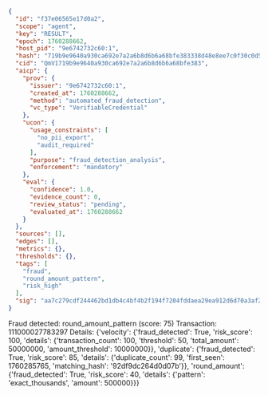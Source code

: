 ```json
{
  "id": "f37e06565e17d0a2",
  "scope": "agent",
  "key": "RESULT",
  "epoch": 1760288662,
  "host_pid": "9e6742732c60:1",
  "hash": "719b9e9640a930ca692e7a2a6b8d6b6a68bfe383338d48e8ee7c0f30c0d5964f",
  "cid": "QmV1719b9e9640a930ca692e7a2a6b8d6b6a68bfe383",
  "aicp": {
    "prov": {
      "issuer": "9e6742732c60:1",
      "created_at": 1760288662,
      "method": "automated_fraud_detection",
      "vc_type": "VerifiableCredential"
    },
    "ucon": {
      "usage_constraints": [
        "no_pii_export",
        "audit_required"
      ],
      "purpose": "fraud_detection_analysis",
      "enforcement": "mandatory"
    },
    "eval": {
      "confidence": 1.0,
      "evidence_count": 0,
      "review_status": "pending",
      "evaluated_at": 1760288662
    }
  },
  "sources": [],
  "edges": [],
  "metrics": {},
  "thresholds": {},
  "tags": [
    "fraud",
    "round_amount_pattern",
    "risk_high"
  ],
  "sig": "aa7c279cdf244462bd1db4c4bf4b2f194f7204fddaea29ea912d6d70a3af29b0"
}
```

Fraud detected: round_amount_pattern (score: 75)
Transaction: 111000027783297
Details: {'velocity': {'fraud_detected': True, 'risk_score': 100, 'details': {'transaction_count': 100, 'threshold': 50, 'total_amount': 50000000, 'amount_threshold': 10000000}}, 'duplicate': {'fraud_detected': True, 'risk_score': 85, 'details': {'duplicate_count': 99, 'first_seen': 1760285765, 'matching_hash': '92df9dc264d0d07b'}}, 'round_amount': {'fraud_detected': True, 'risk_score': 40, 'details': {'pattern': 'exact_thousands', 'amount': 500000}}}